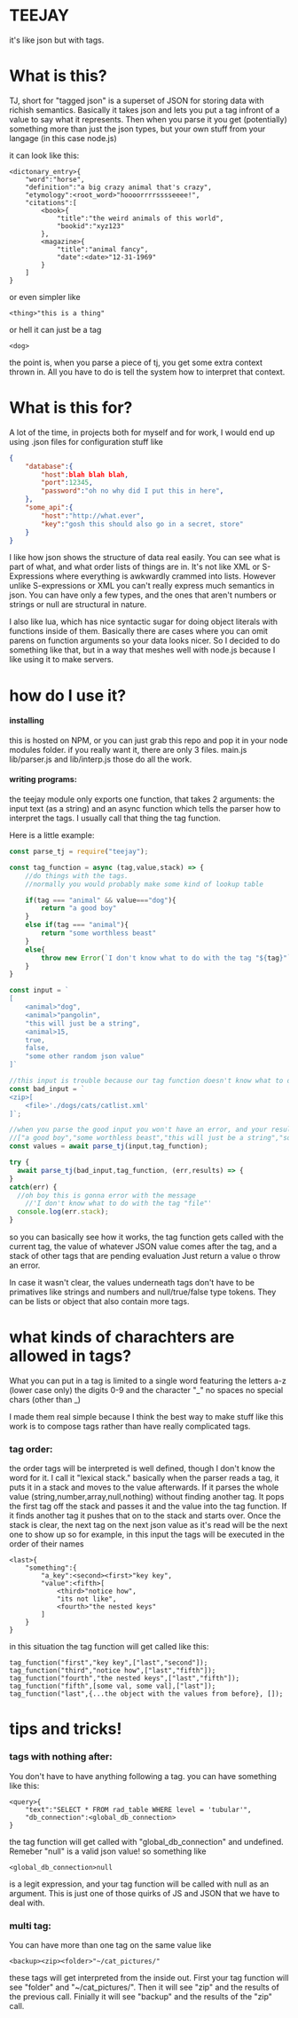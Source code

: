TEEJAY
======

it's like json but with tags.

# What is this?

TJ, short for "tagged json" is a superset of JSON for storing data with richish semantics. Basically it takes json and lets you put a tag infront of a value to say what it represents. Then when you parse it you get (potentially) something more than just the json types, but your own stuff from your langage (in this case node.js)

it can look like this:
```
<dictonary_entry>{
	"word":"horse",
	"definition":"a big crazy animal that's crazy",
	"etymology":<root_word>"hoooorrrrsssseeee!",
	"citations":[
		<book>{
			"title":"the weird animals of this world",
			"bookid":"xyz123"
		},
		<magazine>{
			"title":"animal fancy",
			"date":<date>"12-31-1969"
		}
	]
}
```

or even simpler like
```
<thing>"this is a thing"
```

or hell it can just be a tag
```
<dog>
```

the point is, when you parse a piece of tj, you get some extra context thrown in. All you have to do is tell the system how to interpret that context.

# What is this for?

A lot of the time, in projects both for myself and for work, I would end up using .json files for configuration stuff like 
```json
{
    "database":{
        "host":blah blah blah,
        "port":12345,
        "password":"oh no why did I put this in here",
    },
    "some_api":{
        "host":"http://what.ever",
        "key":"gosh this should also go in a secret, store"
    }
}
```

I like how json shows the structure of data real easily. You can see what is part of what, and what order lists of things are in. It's not like XML or S-Expressions where everything is awkwardly crammed into lists. However unlike S-expressions or XML you can't really express much semantics in json. You can have only a few types, and the ones that aren't numbers or strings or null are structural in nature.

I also like lua, which has nice syntactic sugar for doing object literals with functions inside of them. Basically there are cases where you can omit parens on function arguments so your data looks nicer. So I decided to do something like that, but in a way that meshes well with node.js because I like using it to make servers.

# how do I use it?

#### installing
this is hosted on NPM, or you can just grab this repo and pop it in your node modules folder. if you really want it, there are only 3 files. main.js lib/parser.js and lib/interp.js those do all the work.


#### writing programs:
the teejay module only exports one function, that takes 2 arguments: the input text (as a string) and an async function which tells the parser how to interpret the tags. I usually call that thing the tag function.

Here is a little example:

```javascript
const parse_tj = require("teejay");

const tag_function = async (tag,value,stack) => {
	//do things with the tags.
	//normally you would probably make some kind of lookup table

	if(tag === "animal" && value==="dog"){
        return "a good boy"
	}
	else if(tag === "animal"){
		return "some worthless beast"
	}
	else{
		throw new Error(`I don't know what to do with the tag "${tag}"`)
	}
}

const input = `
[
    <animal>"dog",
    <animal>"pangolin",
    "this will just be a string",
    <animal>15,
    true,
    false,
    "some other random json value"
]`

//this input is trouble because our tag function doesn't know what to do with those tags
const bad_input = `
<zip>[
    <file>'./dogs/cats/catlist.xml'
]`;

//when you parse the good input you won't have an error, and your results will be:
//["a good boy","some worthless beast","this will just be a string","some worthless beast",true,false,"some other random json value"];
const values = await parse_tj(input,tag_function);

try {
  await parse_tj(bad_input,tag_function, (err,results) => {
}
catch(err) {
  //oh boy this is gonna error with the message 
	//'I don't know what to do with the tag "file"'
  console.log(err.stack);
}
```

so you can basically see how it works, the tag function gets called with the current tag, the value of whatever JSON value comes after the tag, and a stack of other tags that are pending evaluation
Just return a value o throw an error.

In case it wasn't clear, the values underneath tags don't have to be primatives like strings and numbers and null/true/false type tokens. They can be lists or object that also contain more tags.

# what kinds of charachters are allowed in tags?

What you can put in a tag is limited to a single word featuring the letters a-z (lower case only) the digits 0-9 and the character "_" no spaces no special chars (other than _) 

I made them real simple because I think the best way to make stuff like this work is to compose tags rather than have really complicated tags.

### tag order:

the order tags will be interpreted is well defined, though I don't know the word for it. I call it "lexical stack." basically when the parser reads a tag, it puts it in a stack and moves to the value afterwards. If it parses the whole value (string,number,array,null,nothing) without finding another tag. It pops the first tag off the stack and passes it and the value into the tag function. If it finds another tag it pushes that on to the stack and starts over. Once the stack is clear, the next tag on the next json value as it's read will be the next one to show up so for example, in this input the tags will be executed in the order of their names

```
<last>{
	"something":{
		"a_key":<second><first>"key key",
		"value":<fifth>[
            <third>"notice how",
            "its not like",
            <fourth>"the nested keys"
        ]
	}
}
```

in this situation the tag function will get called like this: 

```
tag_function("first","key key",["last","second"]);
tag_function("third","notice how",["last","fifth"]);
tag_function("fourth","the nested keys",["last","fifth"]);
tag_function("fifth",[some val, some val],["last"]);
tag_function("last",{...the object with the values from before}, []);
```

# tips and tricks!

### tags with nothing after:
You don't have to have anything following a tag. you can have something like this:
```
<query>{
	"text":"SELECT * FROM rad_table WHERE level = 'tubular'",
	"db_connection":<global_db_connection>
}
```

the tag function will get called with "global_db_connection" and undefined.
Remeber "null" is a valid json value! so something like
```
<global_db_connection>null
```
is a legit expression, and your tag function will be called with null as an argument. This is just one of those quirks of JS and JSON that we have to deal with.

### multi tag:
You can have more than one tag on the same value like

```
<backup><zip><folder>"~/cat_pictures/"
```

these tags will get interpreted from the inside out. First your tag function will see "folder" and "~/cat_pictures/". Then it will see "zip" and the results of the previous call. Finially it will see "backup" and the results of the "zip" call.
